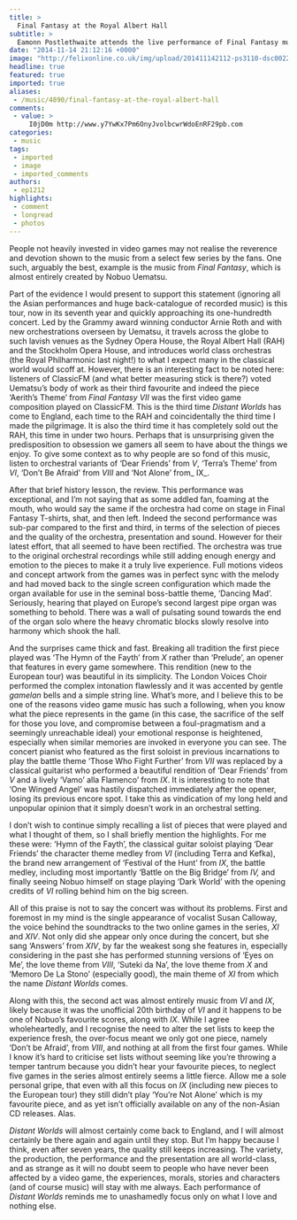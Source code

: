 ```yaml
---
title: >
  Final Fantasy at the Royal Albert Hall
subtitle: >
  Eamonn Postlethwaite attends the live performance of Final Fantasy music
date: "2014-11-14 21:12:16 +0000"
image: "http://felixonline.co.uk/img/upload/201411142112-ps3110-dsc00224.jpg"
headline: true
featured: true
imported: true
aliases:
 - /music/4890/final-fantasy-at-the-royal-albert-hall
comments:
 - value: >
     I0jD0m http://www.y7YwKx7Pm6OnyJvolbcwrWdoEnRF29pb.com
categories:
 - music
tags:
 - imported
 - image
 - imported_comments
authors:
 - ep1212
highlights:
 - comment
 - longread
 - photos
---
```


People not heavily invested in video games may not realise the reverence and devotion shown to the music from a select few series by the fans. One such, arguably the best, example is the music from _Final Fantasy_, which is almost entirely created by Nobuo Uematsu.

Part of the evidence I would present to support this statement (ignoring all the Asian performances and huge back-catalogue of recorded music) is this tour, now in its seventh year and quickly approaching its one-hundredth concert. Led by the Grammy award winning conductor Arnie Roth and with new orchestrations overseen by Uematsu, it travels across the globe to such lavish venues as the Sydney Opera House, the Royal Albert Hall (RAH) and the Stockholm Opera House, and introduces world class orchestras (the Royal Philharmonic last night!) to what I expect many in the classical world would scoff at. However, there is an interesting fact to be noted here: listeners of ClassicFM (and what better measuring stick is there?) voted Uematsu’s body of work as their third favourite and indeed the piece ‘Aerith’s Theme’ from _Final Fantasy VII_ was the first video game composition played on ClassicFM. This is the third time _Distant Worlds_ has come to England, each time to the RAH and coincidentally the third time I made the pilgrimage. It is also the third time it has completely sold out the RAH, this time in under two hours. Perhaps that is unsurprising given the predisposition to obsession we gamers all seem to have about the things we enjoy. To give some context as to why people are so fond of this music, listen to orchestral variants of ‘Dear Friends’ from _V_, ‘Terra’s Theme’ from _VI_, ‘Don’t Be Afraid’ from _VIII_ and ‘Not Alone’ from_ IX_.

After that brief history lesson, the review. This performance was exceptional, and I’m not saying that as some addled fan, foaming at the mouth, who would say the same if the orchestra had come on stage in Final Fantasy T-shirts, shat, and then left. Indeed the second performance was sub-par compared to the first and third, in terms of the selection of pieces and the quality of the orchestra, presentation and sound. However for their latest effort, that all seemed to have been rectified. The orchestra was true to the original orchestral recordings while still adding enough energy and emotion to the pieces to make it a truly live experience. Full motions videos and concept artwork from the games was in perfect sync with the melody and had moved back to the single screen configuration which made the organ available for use in the seminal boss-battle theme, ‘Dancing Mad’. Seriously, hearing that played on Europe’s second largest pipe organ was something to behold. There was a wall of pulsating sound towards the end of the organ solo where the heavy chromatic blocks slowly resolve into harmony which shook the hall.

And the surprises came thick and fast. Breaking all tradition the first piece played was ‘The Hymn of the Fayth’ from _X_ rather than ‘Prelude’, an opener that features in every game somewhere. This rendition (new to the European tour) was beautiful in its simplicity. The London Voices Choir performed the complex intonation flawlessly and it was accented by gentle _gamelan_ bells and a simple string line. What’s more, and I believe this to be one of the reasons video game music has such a following, when you know what the piece represents in the game (in this case, the sacrifice of the self for those you love, and compromise between a foul-pragmatism and a seemingly unreachable ideal) your emotional response is heightened, especially when similar memories are invoked in everyone you can see. The concert pianist who featured as the first soloist in previous incarnations to play the battle theme ‘Those Who Fight Further’ from _VII_ was replaced by a classical guitarist who performed a beautiful rendition of ‘Dear Friends’ from _V_ and a lively ‘Vamo’ alla Flamenco’ from _IX_. It is interesting to note that ‘One Winged Angel’ was hastily dispatched immediately after the opener, losing its previous encore spot. I take this as vindication of my long held and unpopular opinion that it simply doesn’t work in an orchestral setting.

I don’t wish to continue simply recalling a list of pieces that were played and what I thought of them, so I shall briefly mention the highlights. For me these were: ‘Hymn of the Fayth’, the classical guitar soloist playing ‘Dear Friends’ the character theme medley from _VI_ (including Terra and Kefka), the brand new arrangement of ‘Festival of the Hunt’ from _IX_, the battle medley, including most importantly ‘Battle on the Big Bridge’ from _IV,_ and finally seeing Nobuo himself on stage playing ‘Dark World’ with the opening credits of _VI_ rolling behind him on the big screen.

All of this praise is not to say the concert was without its problems. First and foremost in my mind is the single appearance of vocalist Susan Calloway, the voice behind the soundtracks to the two online games in the series, _XI_ and _XIV_. Not only did she appear only once during the concert, but she sang ‘Answers’ from _XIV_, by far the weakest song she features in, especially considering in the past she has performed stunning versions of ‘Eyes on Me’, the love theme from _VIII_, ‘Suteki da Na’, the love theme from _X_ and ‘Memoro De La Stono’ (especially good), the main theme of _XI_ from which the name _Distant Worlds_ comes.

Along with this, the second act was almost entirely music from _VI_ and _IX_, likely because it was the unofficial 20th birthday of _VI_ and it happens to be one of Nobuo’s favourite scores, along with _IX_. While I agree wholeheartedly, and I recognise the need to alter the set lists to keep the experience fresh, the over-focus meant we only got one piece, namely ‘Don’t be Afraid’, from _VIII_, and nothing at all from the first four games. While I know it’s hard to criticise set lists without seeming like you’re throwing a temper tantrum because you didn’t hear your favourite pieces, to neglect five games in the series almost entirely seems a little fierce. Allow me a sole personal gripe, that even with all this focus on _IX_ (including new pieces to the European tour) they still didn’t play ‘You’re Not Alone’ which is my favourite piece, and as yet isn’t officially available on any of the non-Asian CD releases. Alas.

_Distant Worlds_ will almost certainly come back to England, and I will almost certainly be there again and again until they stop. But I’m happy because I think, even after seven years, the quality still keeps increasing. The variety, the production, the performance and the presentation are all world-class, and as strange as it will no doubt seem to people who have never been affected by a video game, the experiences, morals, stories and characters (and of course music) will stay with me always. Each performance of _Distant Worlds_ reminds me to unashamedly focus only on what I love and nothing else.
